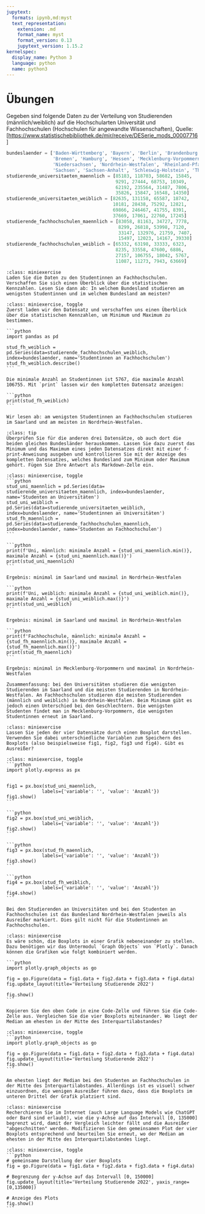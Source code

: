 ```yaml
---
jupytext:
  formats: ipynb,md:myst
  text_representation:
    extension: .md
    format_name: myst
    format_version: 0.13
    jupytext_version: 1.15.2
kernelspec:
  display_name: Python 3
  language: python
  name: python3
---
```


# Übungen

Gegeben sind folgende Daten zu der Verteilung von Studierenden (männlich/weiblich) auf die Hochschularten Universität und Fachhochschulen (Hochschulen für angewandte Wissenschaften), Quelle: [https://www.statistischebibliothek.de/mir/receive/DESerie_mods_00007716]

```python
bundeslaender = ['Baden-Württemberg', 'Bayern', 'Berlin', 'Brandenburg', 
                 'Bremen', 'Hamburg', 'Hessen', 'Mecklenburg-Vorpommern', 
                 'Niedersachsen', 'Nordrhein-Westfalen', 'Rheinland-Pfalz', 'Saarland',
                 'Sachsen', 'Sachsen-Anhalt', 'Schleswig-Holstein', 'Thüringen']
studierende_universitaeten_maennlich = [85183, 118703, 58682, 15845,
                                        9291, 27444, 68753, 10349, 
                                        62192, 235564, 31487, 7806, 
                                        35826, 15847, 16548, 14350]
studierende_universitaeten_weiblich = [82635, 131158, 65587, 18742,
                                       10181, 28438, 75292, 12821,
                                       69866, 246467, 41755, 8391,
                                       37669, 17061, 22760, 17245]
studierende_fachhochschulen_maennlich = [83058, 81163, 34727, 7778,
                                         8299, 26818, 53998, 7120,
                                         33147, 132976, 21759, 7407,
                                         15497, 12023, 14167, 39330]
studierende_fachhochschulen_weiblich = [65332, 63198, 33333, 6323,
                                        8235, 33558, 47600, 6886,
                                        27157, 106755, 18042, 5767,
                                        11087, 11273, 7943, 63669]
```

```{admonition} Übung 3.1
:class: miniexercise
Laden Sie die Daten zu den Studentinnen an Fachhochschulen. Verschaffen Sie sich einen Überblick über die statistischen Kennzahlen. Lesen Sie dann ab: In welchem Bundesland studieren am wenigsten Studentinnen und im welchem Bundesland am meisten?
```

````{admonition} Lösung
:class: miniexercise, toggle
Zuerst laden wir den Datensatz und verschaffen uns einen Überblick über die statistischen Kennzahlen, um Minimum und Maximum zu bestimmen.

```python
import pandas as pd

stud_fh_weiblich = pd.Series(data=studierende_fachhochschulen_weiblich, index=bundeslaender, name='Studentinnen an Fachhochschulen')
stud_fh_weiblich.describe()
```

Die minimale Anzahl an Studentinnen ist 5767, die maximale Anzahl 106755. Mit `print` lassen wir den kompletten Datensatz anzeigen:

```python
print(stud_fh_weiblich)
```

Wir lesen ab: am wenigsten Studentinnen an Fachhochschulen studieren im Saarland und am meisten in Nordrhein-Westfalen.
````

```{admonition} Übung 3.2
:class: tip
Überprüfen Sie für die anderen drei Datensätze, ob auch dort die beiden gleichen Bundesländer herauskommen. Lassen Sie dazu zuerst das Minimum und das Maximum eines jeden Datensatzes direkt mit einer f-print-Anweisung ausgeben und kontrollieren Sie mit der Anzeige des kompletten Datensatzes, welches Bundesland zum Minimum oder Maximum gehört. Fügen Sie Ihre Antwort als Markdown-Zelle ein.
```

````{admonition} Lösung
:class: miniexercise, toggle
```python
stud_uni_maennlich = pd.Series(data= studierende_universitaeten_maennlich, index=bundeslaender, name='Studenten an Universitäten')
stud_uni_weiblich = pd.Series(data=studierende_universitaeten_weiblich, index=bundeslaender, name='Studentinnen an Universitäten')
stud_fh_maennlich = pd.Series(data=studierende_fachhochschulen_maennlich, index=bundeslaender, name='Studenten an Fachhochschulen')
```

```python
print(f'Uni, männlich: minimale Anzahl = {stud_uni_maennlich.min()}, maximale Anzahl = {stud_uni_maennlich.max()}')
print(stud_uni_maennlich)
```

Ergebnis: minimal im Saarland und maximal in Nordrhein-Westfalen

```python
print(f'Uni, weiblich: minimale Anzahl = {stud_uni_weiblich.min()}, maximale Anzahl = {stud_uni_weiblich.max()}')
print(stud_uni_weiblich)
```

Ergebnis: minimal im Saarland und maximal in Nordrhein-Westfalen

```python
print(f'Fachhochschule, männlich: minimale Anzahl = {stud_fh_maennlich.min()}, maximale Anzahl = {stud_fh_maennlich.max()}')
print(stud_fh_maennlich)
```

Ergebnis: minimal in Mecklenburg-Vorpommern und maximal in Nordrhein-Westfalen

Zusammenfassung: bei den Universitäten studieren die wenigsten Studierenden im Saarland und die meisten Studierenden in Nordrhein-Westfalen. An Fachhochschulen studieren die meisten Studierenden (männlich und weiblich) in Nordrhein-Westfalen. Beim Minimum gibt es jedoch einen Unterschied bei den Geschlechtern. Die wenigsten Studenten findet man in Mecklenburg-Vorpommern, die wenigsten Studentinnen erneut im Saarland.
````

```{admonition} Übung 3.3
:class: miniexercise
Lassen Sie jeden der vier Datensätze durch einen Boxplot darstellen. Verwenden Sie dabei unterschiedliche Variablen zum Speichern des Boxplots (also beispielsweise fig1, fig2, fig3 und fig4). Gibt es Ausreißer?
```

````{admonition} Lösung
:class: miniexercise, toggle
```python
import plotly.express as px


fig1 = px.box(stud_uni_maennlich,
             labels={'variable': '', 'value': 'Anzahl'})
fig1.show()
```

```python
fig2 = px.box(stud_uni_weiblich,
             labels={'variable': '', 'value': 'Anzahl'})
fig2.show()
```

```python
fig3 = px.box(stud_fh_maennlich,
             labels={'variable': '', 'value': 'Anzahl'})
fig3.show()
```

```python
fig4 = px.box(stud_fh_weiblich,
             labels={'variable': '', 'value': 'Anzahl'})
fig4.show()
```

Bei den Studierenden an Universitäten und bei den Studenten an Fachhochschulen ist das Bundesland Nordrhein-Westfalen jeweils als Ausreißer markiert. Dies gilt nicht für die Studentinnen an Fachhochschulen.
````

````{admonition} Übung 3.4
:class: miniexercise
Es wäre schön, die Boxplots in einer Grafik nebeneinander zu stellen. Dazu benötigen wir das Untermodul `Graph Objects` von `Plotly`. Danach können die Grafiken wie folgt kombiniert werden. 

```python
import plotly.graph_objects as go

fig = go.Figure(data = fig1.data + fig2.data + fig3.data + fig4.data)
fig.update_layout(title='Verteilung Studierende 2022')

fig.show()
```

Kopieren Sie den oben Code in eine Code-Zelle und führen Sie die Code-Zelle aus. Vergleichen Sie die vier Boxplots miteinander. Wo liegt der Median am ehesten in der Mitte des Interquartilabstandes?
````

````{admonition} Lösung
:class: miniexercise, toggle
```python
import plotly.graph_objects as go

fig = go.Figure(data = fig1.data + fig2.data + fig3.data + fig4.data)
fig.update_layout(title='Verteilung Studierende 2022')
fig.show()
```

Am ehesten liegt der Median bei den Studenten an Fachhochschulen in der Mitte des Interquartilabstandes. Allerdings ist es visuell schwer einzuordnen, die wenigen Ausreißer führen dazu, dass die Boxplots im unteren Drittel der Grafik platziert sind.    
````

```{admonition} Übung 3.5
:class: miniexercise
Recherchieren Sie im Internet (auch Large Language Models wie ChatGPT oder Bard sind erlaubt), wie die y-Achse auf das Intervall [0, 135000] begrenzt wird, damit der Vergleich leichter fällt und die Ausreißer "abgeschnitten" werden. Modifizieren Sie den gemeinsamen Plot der vier Boxplots entsprechend und beurteilen Sie erneut, wo der Median am ehesten in der Mitte des Interquartilabstandes liegt.
```

````{admonition} Lösung
:class: miniexercise, toggle
```python
# gemeinsame Darstellung der vier Boxplots
fig = go.Figure(data = fig1.data + fig2.data + fig3.data + fig4.data)

# Begrenzung der y-Achse auf das Intervall [0, 150000]
fig.update_layout(title='Verteilung Studierende 2022', yaxis_range=[0,135000])

# Anzeige des Plots
fig.show()
```
````
